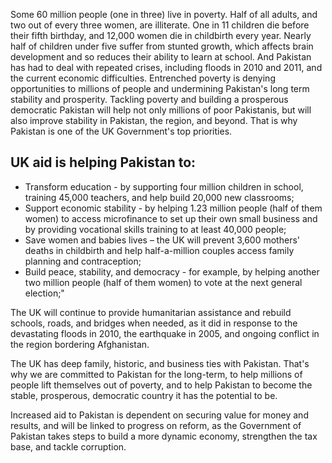 Some 60 million people (one in three) live in poverty. Half of all adults, and two out of every three women, are illiterate. One in 11 children die before their fifth birthday, and 12,000 women die in childbirth every year. Nearly half of children under five suffer from stunted growth, which affects brain development and so reduces their ability to learn at school. And Pakistan has had to deal with repeated crises, including floods in 2010 and 2011, and the current economic difficulties.  Entrenched poverty is denying opportunities to millions of people and undermining Pakistan's long term stability and prosperity. Tackling poverty and building a prosperous democratic Pakistan will help not only millions of poor Pakistanis, but will also improve stability in Pakistan, the region, and beyond.  That is why Pakistan is one of the UK Government's top priorities.

## UK aid is helping Pakistan to:

- Transform education - by supporting four million children in school, training 45,000 teachers, and help build 20,000 new classrooms;
- Support economic stability - by helping 1.23 million people (half of them women) to access microfinance to set up their own small business and by providing vocational skills training to at least 40,000 people;
- Save women and babies lives – the UK will prevent 3,600 mothers' deaths in childbirth and help half-a-million couples access family planning and contraception;
- Build peace, stability, and democracy - for example, by helping another two million people (half of them women) to vote at the next general election;"

The UK will continue to provide humanitarian assistance and rebuild schools, roads, and bridges when needed, as it did in response to the devastating floods in 2010, the earthquake in 2005, and ongoing conflict in the region bordering Afghanistan.

The UK has deep family, historic, and business ties with Pakistan. That's why we are committed to Pakistan for the long-term, to help millions of people lift themselves out of poverty, and to help Pakistan to become the stable, prosperous, democratic country it has the potential to be.

Increased aid to Pakistan is dependent on securing value for money and results, and will be linked to progress on reform, as the Government of Pakistan takes steps to build a more dynamic economy, strengthen the tax base, and tackle corruption.